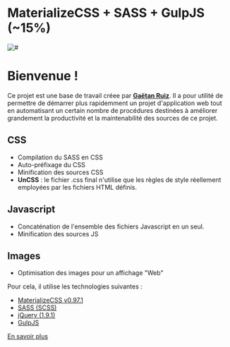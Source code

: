 # MaterializeCSS + SASS + GulpJS (**~15%**)
![#](https://github.com/origarti/kickstarterZ/blob/master/materialize_sass/header-materialize-sass.jpg)
# Bienvenue !



Ce projet est une base de travail créee par **[Gaëtan Ruiz](http://origarti.fr)**. Il a pour utilité de permettre de démarrer plus rapidemment un projet d'application web tout en automatisant un certain nombre de procédures destinées à améliorer grandement la productivité et la maintenabilité des sources de ce projet.



## CSS

*   Compilation du SASS en CSS
*   Auto-préfixage du CSS
*   Minification des sources CSS
*   **UnCSS** : le fichier .css final n'utilise que les règles de style réellement employées par les fichiers HTML définis.


## Javascript

*   Concaténation de l'ensemble des fichiers Javascript en un seul.
*   Minification des sources JS


## Images

*   Optimisation des images pour un affichage "Web"


Pour cela, il utilise les technologies suivantes :

*   [MaterializeCSS v0.97.1](http://materializecss.com/)
*   [SASS (SCSS)](http://sass-lang.com/)
*   [jQuery (1.9.1)](https://jquery.com/)
*   [GulpJS](http://gulpjs.com/)

[En savoir plus](https://github.com/origarti/kickstarterZ/tree/master/materialize_sass)
